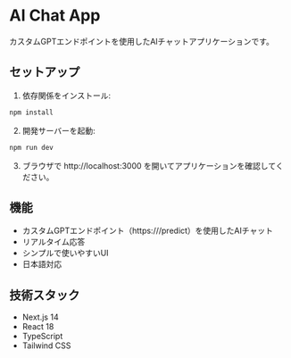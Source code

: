 # AI Chat App

カスタムGPTエンドポイントを使用したAIチャットアプリケーションです。

## セットアップ

1. 依存関係をインストール:
```bash
npm install
```

2. 開発サーバーを起動:
```bash
npm run dev
```

3. ブラウザで http://localhost:3000 を開いてアプリケーションを確認してください。

## 機能

- カスタムGPTエンドポイント（https://<YOUR-ENDPOINT>/predict）を使用したAIチャット
- リアルタイム応答
- シンプルで使いやすいUI
- 日本語対応

## 技術スタック

- Next.js 14
- React 18
- TypeScript
- Tailwind CSS
